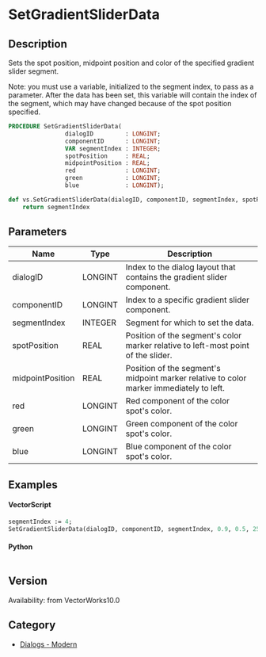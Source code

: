 # SetGradientSliderData

## Description
Sets the spot position, midpoint position and color of the specified gradient slider segment.

Note: you must use a variable, initialized to the segment index, to pass as a parameter. After the data has been set, this variable will contain the index of the segment, which may have changed because of the spot position specified.

```pascal
PROCEDURE SetGradientSliderData(
				dialogID         : LONGINT;
				componentID      : LONGINT;
				VAR segmentIndex : INTEGER;
				spotPosition     : REAL;
				midpointPosition : REAL;
				red              : LONGINT;
				green            : LONGINT;
				blue             : LONGINT);
```

```python
def vs.SetGradientSliderData(dialogID, componentID, segmentIndex, spotPosition, midpointPosition, red, green, blue):
    return segmentIndex
```

## Parameters
|Name|Type|Description|
|---|---|---|
|dialogID|LONGINT|Index to the dialog layout that contains the gradient slider component.|
|componentID|LONGINT|Index to a specific gradient slider component.|
|segmentIndex|INTEGER|Segment for which to set the data.|(segment indexes begin with 1)|
|spotPosition|REAL|Position of the segment's color marker relative to left-most point of the slider.|(position &gt;= 0.0 and position &lt;= 1.0)|
|midpointPosition|REAL|Position of the segment's midpoint marker relative to color marker immediately to left.|(position &gt;= 0.0 and position &lt;= 1.0)|
|red|LONGINT|Red component of the color spot's color.|(red &gt;= 0 and red &lt;= 255)|
|green|LONGINT|Green component of the color spot's color.|(green &gt;= 0 and green &lt;= 255)|
|blue|LONGINT|Blue component of the color spot's color.|(blue &gt;= 0 and blue &lt;= 255)|

## Examples
#### VectorScript ####
```pascal
segmentIndex := 4;
SetGradientSliderData(dialogID, componentID, segmentIndex, 0.9, 0.5, 255, 255, 255);
```
#### Python ####
```python

```

## Version
Availability: from VectorWorks10.0

## Category
* [Dialogs - Modern](../Categories/Dialogs%20-%20Modern.md)
